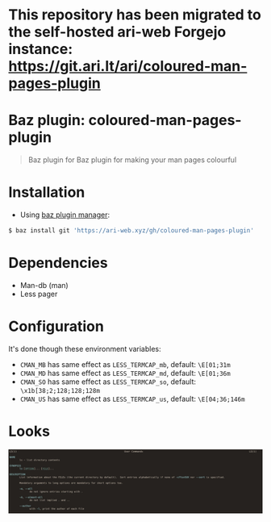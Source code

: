 # This repository has been migrated to the self-hosted ari-web Forgejo instance: <https://git.ari.lt/ari/coloured-man-pages-plugin>
# Baz plugin: coloured-man-pages-plugin

> Baz plugin for Baz plugin for making your man pages colourful

# Installation

- Using [baz plugin manager](https://ari-web.xyz/gh/baz):

```bash
$ baz install git 'https://ari-web.xyz/gh/coloured-man-pages-plugin'
```

# Dependencies

- Man-db (man)
- Less pager

# Configuration

It's done though these environment variables:

- `CMAN_MB` has same effect as `LESS_TERMCAP_mb`, default: `\E[01;31m`
- `CMAN_MD` has same effect as `LESS_TERMCAP_md`, default: `\E[01;36m`
- `CMAN_SO` has same effect as `LESS_TERMCAP_so`, default: `\x1b[38;2;128;128;128m`
- `CMAN_US` has same effect as `LESS_TERMCAP_us`, default: `\E[04;36;146m`

# Looks

![man ls](/ss.jpg)
